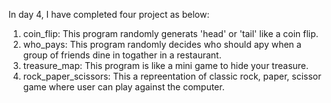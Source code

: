 In day 4, I have completed four project as below:

01) coin_flip: This program randomly generats 'head' or 'tail' like a coin flip.
02) who_pays: This program randomly decides who should apy when a group of friends dine in togather in a restaurant.
03) treasure_map: This program is like a mini game to hide your treasure.
04) rock_paper_scissors: This a repreentation of classic rock, paper, scissor game where user can play against the computer.
